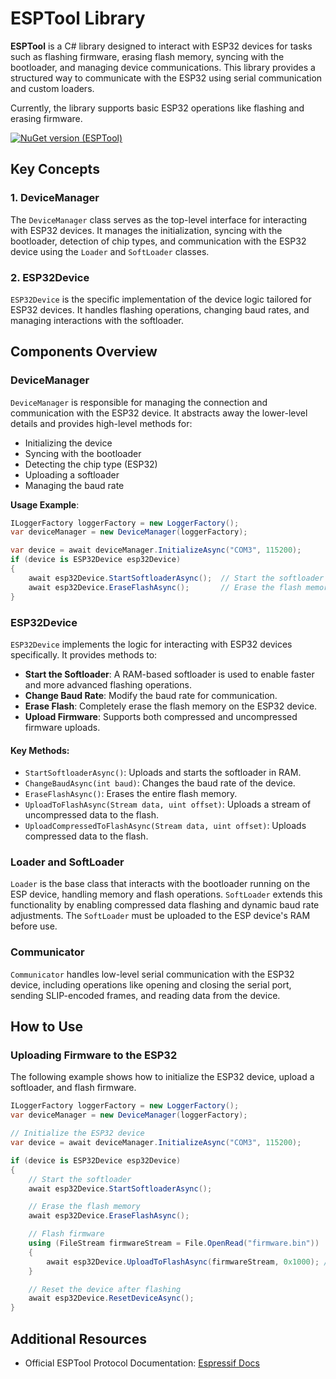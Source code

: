 # ESPTool Library

**ESPTool** is a C# library designed to interact with ESP32 devices for tasks such as flashing firmware, erasing flash memory, syncing with the bootloader, and managing device communications. This library provides a structured way to communicate with the ESP32 using serial communication and custom loaders.

Currently, the library supports basic ESP32 operations like flashing and erasing firmware.

[![NuGet version (ESPTool)](https://img.shields.io/nuget/v/ESPTool)](https://www.nuget.org/packages/ESPTool/)

## Key Concepts

### 1. **DeviceManager**

The `DeviceManager` class serves as the top-level interface for interacting with ESP32 devices. It manages the initialization, syncing with the bootloader, detection of chip types, and communication with the ESP32 device using the `Loader` and `SoftLoader` classes.

### 2. **ESP32Device**

`ESP32Device` is the specific implementation of the device logic tailored for ESP32 devices. It handles flashing operations, changing baud rates, and managing interactions with the softloader.

## Components Overview

### DeviceManager

`DeviceManager` is responsible for managing the connection and communication with the ESP32 device. It abstracts away the lower-level details and provides high-level methods for:
- Initializing the device
- Syncing with the bootloader
- Detecting the chip type (ESP32)
- Uploading a softloader
- Managing the baud rate

**Usage Example**:
```csharp
ILoggerFactory loggerFactory = new LoggerFactory();
var deviceManager = new DeviceManager(loggerFactory);

var device = await deviceManager.InitializeAsync("COM3", 115200);
if (device is ESP32Device esp32Device)
{
    await esp32Device.StartSoftloaderAsync();  // Start the softloader
    await esp32Device.EraseFlashAsync();       // Erase the flash memory
}
```

### ESP32Device

`ESP32Device` implements the logic for interacting with ESP32 devices specifically. It provides methods to:
- **Start the Softloader**: A RAM-based softloader is used to enable faster and more advanced flashing operations.
- **Change Baud Rate**: Modify the baud rate for communication.
- **Erase Flash**: Completely erase the flash memory on the ESP32 device.
- **Upload Firmware**: Supports both compressed and uncompressed firmware uploads.

#### Key Methods:
- `StartSoftloaderAsync()`: Uploads and starts the softloader in RAM.
- `ChangeBaudAsync(int baud)`: Changes the baud rate of the device.
- `EraseFlashAsync()`: Erases the entire flash memory.
- `UploadToFlashAsync(Stream data, uint offset)`: Uploads a stream of uncompressed data to the flash.
- `UploadCompressedToFlashAsync(Stream data, uint offset)`: Uploads compressed data to the flash.

### Loader and SoftLoader

`Loader` is the base class that interacts with the bootloader running on the ESP device, handling memory and flash operations. `SoftLoader` extends this functionality by enabling compressed data flashing and dynamic baud rate adjustments. The `SoftLoader` must be uploaded to the ESP device's RAM before use.

### Communicator

`Communicator` handles low-level serial communication with the ESP32 device, including operations like opening and closing the serial port, sending SLIP-encoded frames, and reading data from the device.

## How to Use

### Uploading Firmware to the ESP32

The following example shows how to initialize the ESP32 device, upload a softloader, and flash firmware.

```csharp
ILoggerFactory loggerFactory = new LoggerFactory();
var deviceManager = new DeviceManager(loggerFactory);

// Initialize the ESP32 device
var device = await deviceManager.InitializeAsync("COM3", 115200);

if (device is ESP32Device esp32Device)
{
    // Start the softloader
    await esp32Device.StartSoftloaderAsync();

    // Erase the flash memory
    await esp32Device.EraseFlashAsync();

    // Flash firmware
    using (FileStream firmwareStream = File.OpenRead("firmware.bin"))
    {
        await esp32Device.UploadToFlashAsync(firmwareStream, 0x1000); // Offset 0x1000
    }

    // Reset the device after flashing
    await esp32Device.ResetDeviceAsync();
}
```

## Additional Resources

- Official ESPTool Protocol Documentation: [Espressif Docs](https://docs.espressif.com/projects/esptool/en/latest/esp32/advanced-topics/serial-protocol.html)
